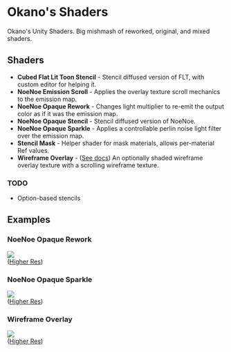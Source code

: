 # Okano's Shaders

Okano's Unity Shaders. Big mishmash of reworked, original, and mixed shaders.

## Shaders

- **Cubed Flat Lit Toon Stencil** - Stencil diffused version of FLT, with custom editor for helping it.
- **NoeNoe Emission Scroll** - Applies the overlay texture scroll mechanics to the emission map.
- **NoeNoe Opaque Rework** - Changes light multiplier to re-emit the output color as if it was the emission map.
- **NoeNoe Opaque Stencil** - Stencil diffused version of NoeNoe.
- **NoeNoe Opaque Sparkle** - Applies a controllable perlin noise light filter over the emission map.
- **Stencil Mask** - Helper shader for mask materials, allows per-material Ref values.
- **Wireframe Overlay** - ([See docs](https://github.com/kayteh/shaders/blob/master/Docs/Wireframe.md)) An optionally shaded wireframe overlay texture with a scrolling wireframe texture.

### TODO

- Option-based stencils

## Examples

### NoeNoe Opaque Rework

<a href="https://gfycat.com/BronzeLawfulBedbug" target="_blank"><img src="https://thumbs.gfycat.com/BronzeLawfulBedbug-size_restricted.gif" /></a>  
([Higher Res](https://gfycat.com/BronzeLawfulBedbug))

### NoeNoe Opaque Sparkle

<a href="https://gfycat.com/PartialPastelArabianoryx" target="_blank"><img src="https://thumbs.gfycat.com/PartialPastelArabianoryx-size_restricted.gif" /></a>  
([Higher Res](https://gfycat.com/PartialPastelArabianoryx))


### Wireframe Overlay

<a href="https://gfycat.com/WeirdGlaringHake" target="_blank"><img src="https://thumbs.gfycat.com/WeirdGlaringHake-size_restricted.gif" /></a>  
([Higher Res](https://gfycat.com/WeirdGlaringHake))